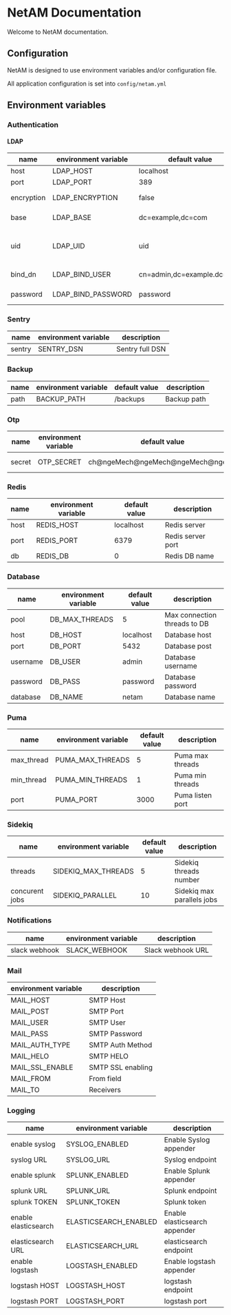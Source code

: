 # NetAM Documentation

Welcome to NetAM documentation.  

## Configuration

NetAM is designed to use environment variables and/or configuration file.

All application configuration is set into `config/netam.yml`

## Environment variables

### Authentication

#### LDAP

| name       | environment variable  | default value              | description                    |
| ---------- | --------------------- | -------------------------- | ------------------------------ |
| host       | LDAP_HOST             | localhost                  | LDAP host                      |
| port       | LDAP_PORT             | 389                        | LDAP port                      |
| encryption | LDAP_ENCRYPTION       | false                      | LDAPS encryption               |
| base       | LDAP_BASE             | dc=example,dc=com          | LDAP base DN                   |
| uid        | LDAP_UID              | uid                        | LDAP attribute to map username |
| bind_dn    | LDAP_BIND_USER        | cn=admin,dc=example.dc=com | LDAP user to bind              |
| password   | LDAP_BIND_PASSWORD    | password                   | LDAP bind password             |

### Sentry

| name   | environment variable | description     |
| ------ | -------------------- | --------------- | 
| sentry | SENTRY_DSN           | Sentry full DSN |

### Backup

| name   | environment variable | default value  | description     |
| ------ | -------------------- | -------------- | --------------- | 
| path   | BACKUP_PATH          | /backups       | Backup path     |

### Otp

| name   | environment variable | default value                    | description     |
| ------ | -------------------- | -------------------------------- | --------------- | 
| secret | OTP_SECRET           | ch@ngeMech@ngeMech@ngeMech@ngeMe | OTP Secret salt |

### Redis

| name | environment variable | default value | description       |
| ---- | -------------------- | ------------- | ----------------- |
| host | REDIS_HOST           | localhost     | Redis server      |
| port | REDIS_PORT           | 6379          | Redis server port |
| db   | REDIS_DB             | 0             | Redis DB name     |

### Database

| name     | environment variable | default value | description                  |
| -------- | -------------------- | ------------- | ---------------------------- |
| pool     | DB_MAX_THREADS       | 5             | Max connection threads to DB |
| host     | DB_HOST              | localhost     | Database host                |
| port     | DB_PORT              | 5432          | Database post                |
| username | DB_USER              | admin         | Database username            |
| password | DB_PASS              | password      | Database password            |
| database | DB_NAME              | netam         | Database name                |

### Puma

| name       | environment variable | default value | description                  |
| ---------- | -------------------- | ------------- | ---------------------------- |
| max_thread | PUMA_MAX_THREADS     | 5             | Puma max threads             |
| min_thread | PUMA_MIN_THREADS     | 1             | Puma min threads             |
| port       | PUMA_PORT            | 3000          | Puma listen port             |

### Sidekiq

| name           | environment variable | default value | description                |
| -------------- | -------------------- | ------------- | -------------------------- |
| threads        | SIDEKIQ_MAX_THREADS  | 5             | Sidekiq threads number     |
| concurent jobs | SIDEKIQ_PARALLEL     | 10            | Sidekiq max parallels jobs |

### Notifications

| name           | environment variable | description       |
| -------------- | -------------------- | ----------------- |
| slack webhook  | SLACK_WEBHOOK        | Slack webhook URL |

### Mail

| environment variable | description       |
| -------------------- | ----------------- |
| MAIL_HOST            | SMTP Host         |
| MAIL_POST            | SMTP Port         |
| MAIL_USER            | SMTP User         |
| MAIL_PASS            | SMTP Password     |
| MAIL_AUTH_TYPE       | SMTP Auth Method  |
| MAIL_HELO            | SMTP HELO         |
| MAIL_SSL_ENABLE      | SMTP SSL enabling |
| MAIL_FROM            | From field        |
| MAIL_TO              | Receivers         |

### Logging

| name                  | environment variable  | description                   |
| --------------------- | --------------------- | ----------------------------- |
| enable syslog         | SYSLOG_ENABLED        | Enable Syslog appender        |
| syslog URL            | SYSLOG_URL            | Syslog endpoint               |
| enable splunk         | SPLUNK_ENABLED        | Enable Splunk appender        |
| splunk URL            | SPLUNK_URL            | Splunk endpoint               |
| splunk TOKEN          | SPLUNK_TOKEN          | Splunk token                  |
| enable elasticsearch  | ELASTICSEARCH_ENABLED | Enable elasticsearch appender |
| elasticsearch URL     | ELASTICSEARCH_URL     | elasticsearch endpoint        |
| enable logstash       | LOGSTASH_ENABLED      | Enable logstash appender      |
| logstash HOST         | LOGSTASH_HOST         | logstash endpoint             |
| logstash PORT         | LOGSTASH_PORT         | logstash port                 |